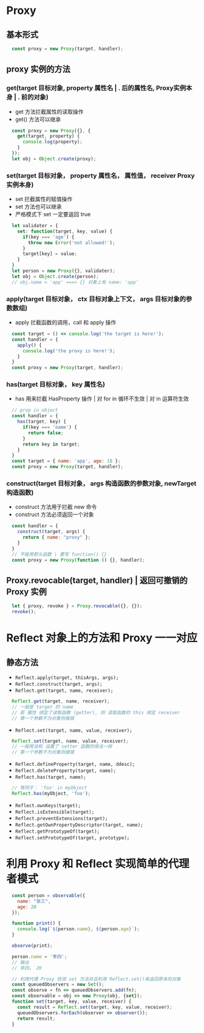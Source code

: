 # Proxy

## 基本形式 

```js
  const proxy = new Proxy(target, handler);
```

## proxy 实例的方法

### get(target 目标对象, property 属性名 | . 后的属性名, Proxy实例本身 | . 前的对象)

* get 方法拦截属性的读取操作
* get() 方法可以继承 
```js
  const proxy = new Proxy({}, {
    get(target, property) {
      console.log(property);
    }
  });
  let obj = Object.create(proxy);
```

### set(target 目标对象， property 属性名， 属性值， receiver Proxy实例本身)

* set 拦截属性的赋值操作
* set 方法也可以继承
* 严格模式下 set 一定要返回 true

```js
  let validater = {
    set: function(target, key, value) {
      if(key === 'age') {
        throw new Error('not allowed!');
      }
      target[key] = value;
    }
  }
  let person = new Proxy({}, validater);
  let obj = Object.create(person);
  // obj.name = 'app' ===> {} 对象上有 name: 'app'
```

### apply(target 目标对象， ctx 目标对象上下文， args 目标对象的参数数组)

* apply 拦截函数的调用，call 和 apply 操作
```js
  const target = () => console.log('the target is here!');
  const handler = {
    apply() {
      console.log('the proxy is here!');
    }
  }
  const proxy = new Proxy(target, handler);
```

### has(target 目标对象， key 属性名)

* has 用来拦截 HasProperty 操作 | 对 for in 循环不生效 | 对 in 运算符生效
```js
  // prop in object
  const handler = {
    has(target, key) {
      if(key === 'name') {
        return false;
      }
      return key in target;
    }
  }
  const target = { name: 'app', age: 18 };
  const proxy = new Proxy(target, handler);
```

### construct(target 目标对象， args 构造函数的参数对象, newTarget 构造函数)

* construct 方法用于拦截 new 命令
* construct 方法必须返回一个对象
```js
  const handler = {
    construct(target, args) {
      return { name: "proxy" };
    }
  }
  // 不能用箭头函数 | 要写 function() {}
  const proxy = new Proxy(function () {}, handler);
```

## Proxy.revocable(target, handler) | 返回可撤销的 Proxy 实例

```js
  let { proxy, revoke } = Proxy.revocable({}, {});
  revoke();
```


# Reflect 对象上的方法和 Proxy 一一对应

## 静态方法

* `Reflect.apply(target, thisArgs, args);`
* `Reflect.construct(target, args);`
* `Reflect.get(target, name, receiver);`
```js
  Reflect.get(target, name, receiver);
  // 一般是 target 的 name
  // 若 属性 绑定了读取函数 (getter), 则 读取函数的 this 绑定 receiver
  // 第一个参数不为对象则报错
```
* `Reflect.set(target, name, value, receiver);`
```js
  Reflect.set(target, name, value, receiver);
  // 一般用法和 设置了 setter 函数的用法一样
  // 第一个参数不为对象则报错
```
* `Reflect.defineProperty(target, name, ddesc);`
* `Reflect.deleteProperty(target, name);`
* `Reflect.has(target, name);`
```js
  // 等同于： 'foo' in myObject
  Reflect.has(myObject, 'foo');
```
* `Reflect.ownKeys(target);`
* `Reflect.isExtensible(target);`
* `Reflect.preventExtensions(target);`
* `Reflect.getOwnPropertyDescriptor(target, name);`
* `Reflect.getPrototypeOf(target);`
* `Reflect.setPrototypeOf(target, prototype);`

# 利用 Proxy 和 Reflect 实现简单的代理者模式

```js
  const person = observable({
    name: "张三",
    age: 20
  });

  function print() {
    console.log(`${person.name}, ${person.age}`);
  }

  observe(print);

  person.name = '李四';
  // 输出
  // 李四， 20
```

```js
  // 利用代理 Proxy 检测 set 方法并且利用 Reflect.set()来返回原本的对象
  const queuedObservers = new Set();
  const observe = fn => queuedObservers.add(fn);
  const observable = obj => new Proxy(obj, {set});
  function set(target, key, value, receiver) {
    const result = Reflect.set(target, key, value, receiver);
    queuedObservers.forEach(observer => observer());
    return result;
  }
```